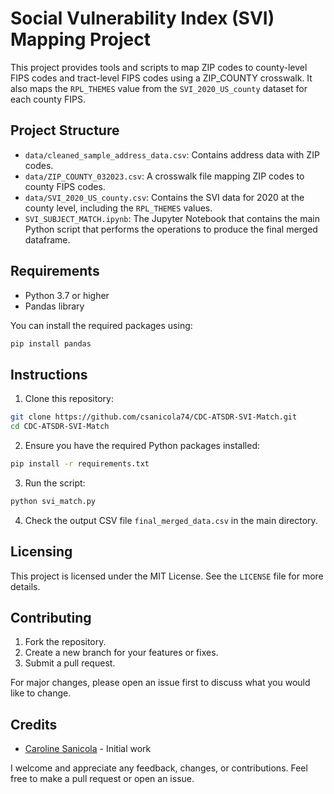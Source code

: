 
# Social Vulnerability Index (SVI) Mapping Project

This project provides tools and scripts to map ZIP codes to county-level FIPS codes and tract-level FIPS codes using a ZIP_COUNTY crosswalk. It also maps the `RPL_THEMES` value from the `SVI_2020_US_county` dataset for each county FIPS.

## Project Structure

- `data/cleaned_sample_address_data.csv`: Contains address data with ZIP codes.
- `data/ZIP_COUNTY_032023.csv`: A crosswalk file mapping ZIP codes to county FIPS codes.
- `data/SVI_2020_US_county.csv`: Contains the SVI data for 2020 at the county level, including the `RPL_THEMES` values.
- `SVI_SUBJECT_MATCH.ipynb`: The Jupyter Notebook that contains the main Python script that performs the operations to produce the final merged dataframe.

## Requirements

- Python 3.7 or higher
- Pandas library

You can install the required packages using:
```bash
pip install pandas
```

## Instructions

1. Clone this repository:
```bash
git clone https://github.com/csanicola74/CDC-ATSDR-SVI-Match.git
cd CDC-ATSDR-SVI-Match
```

2. Ensure you have the required Python packages installed:
```bash
pip install -r requirements.txt
```

3. Run the script:
```bash
python svi_match.py
```

4. Check the output CSV file `final_merged_data.csv` in the main directory.

## Licensing

This project is licensed under the MIT License. See the `LICENSE` file for more details.

## Contributing

1. Fork the repository.
2. Create a new branch for your features or fixes.
3. Submit a pull request.

For major changes, please open an issue first to discuss what you would like to change.

## Credits

- [Caroline Sanicola](https://github.com/csanicola74) - Initial work

I welcome and appreciate any feedback, changes, or contributions. Feel free to make a pull request or open an issue.
